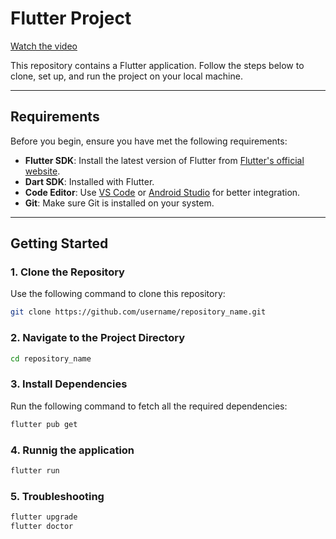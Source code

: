 # Flutter Project

[Watch the video](https://github.com/ruvais-p/project_task/blob/main/Screen%20Recording%202025-01-21%20035232.mp4)

This repository contains a Flutter application. Follow the steps below to clone, set up, and run the project on your local machine.

---

## Requirements

Before you begin, ensure you have met the following requirements:

- **Flutter SDK**: Install the latest version of Flutter from [Flutter's official website](https://flutter.dev/docs/get-started/install).
- **Dart SDK**: Installed with Flutter.
- **Code Editor**: Use [VS Code](https://code.visualstudio.com/) or [Android Studio](https://developer.android.com/studio) for better integration.
- **Git**: Make sure Git is installed on your system.

---

## Getting Started

### 1. Clone the Repository

Use the following command to clone this repository:

```bash
git clone https://github.com/username/repository_name.git

```
### 2. Navigate to the Project Directory
```bash
cd repository_name
```

### 3.  Install Dependencies
Run the following command to fetch all the required dependencies:

```bash
flutter pub get
```

### 4.  Runnig the application
```bash
flutter run
```

### 5. Troubleshooting
```bash
flutter upgrade
flutter doctor
```
